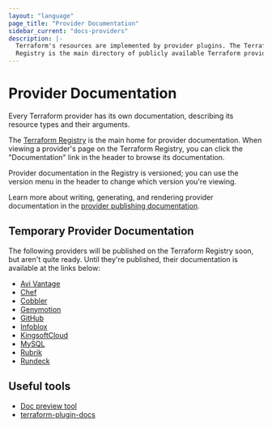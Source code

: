 ```yaml
---
layout: "language"
page_title: "Provider Documentation"
sidebar_current: "docs-providers"
description: |-
  Terraform's resources are implemented by provider plugins. The Terraform
  Registry is the main directory of publicly available Terraform providers.
---
```


# Provider Documentation

Every Terraform provider has its own documentation, describing its resource
types and their arguments.

The [Terraform Registry](https://registry.terraform.io/browse/providers) is the
main home for provider documentation. When viewing a provider's page on the
Terraform Registry, you can click the "Documentation" link in the header to
browse its documentation.

Provider documentation in the Registry is versioned; you can use the version
menu in the header to change which version you're viewing.

Learn more about writing, generating, and rendering provider documentation
in the [provider publishing documentation](/docs/registry/providers/docs.html).

## Temporary Provider Documentation

The following providers will be published on the Terraform Registry soon, but
aren't quite ready. Until they're published, their documentation is available at
the links below:

- [Avi Vantage](/docs/providers/avi/index.html)
- [Chef](/docs/providers/chef/index.html)
- [Cobbler](/docs/providers/cobbler/index.html)
- [Genymotion](/docs/providers/genymotion/index.html)
- [GitHub](/docs/providers/github/index.html)
- [Infoblox](/docs/providers/infoblox/index.html)
- [KingsoftCloud](/docs/providers/ksyun/index.html)
- [MySQL](/docs/providers/mysql/index.html)
- [Rubrik](/docs/providers/rubrik/index.html)
- [Rundeck](/docs/providers/rundeck/index.html)

## Useful tools

- [Doc preview tool](https://registry.terraform.io/tools/doc-preview)
- [terraform-plugin-docs](https://github.com/hashicorp/terraform-plugin-docs)
